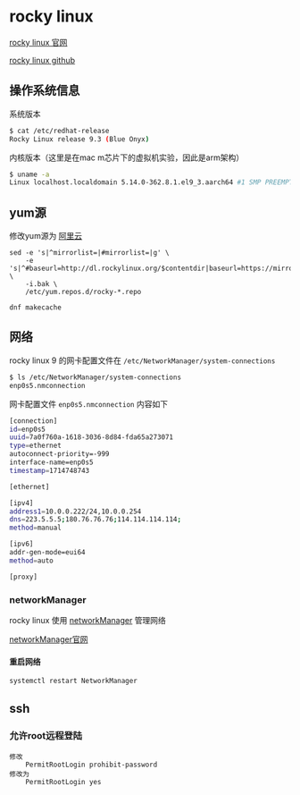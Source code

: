 # rocky linux

[rocky linux 官网](https://rockylinux.org/)

[rocky linux github](https://github.com/rocky-linux/rocky)



## 操作系统信息

系统版本

```sh
$ cat /etc/redhat-release 
Rocky Linux release 9.3 (Blue Onyx)
```



内核版本（这里是在mac m芯片下的虚拟机实验，因此是arm架构）

```sh
$ uname -a
Linux localhost.localdomain 5.14.0-362.8.1.el9_3.aarch64 #1 SMP PREEMPT_DYNAMIC Thu Nov 9 05:21:32 UTC 2023 aarch64 aarch64 aarch64 GNU/Linux
```



## yum源

修改yum源为 [阿里云](https://developer.aliyun.com/mirror/rockylinux?spm=a2c6h.13651102.0.0.5a511b11685jQw)

```shell
sed -e 's|^mirrorlist=|#mirrorlist=|g' \
    -e 's|^#baseurl=http://dl.rockylinux.org/$contentdir|baseurl=https://mirrors.aliyun.com/rockylinux|g' \
    -i.bak \
    /etc/yum.repos.d/rocky-*.repo

dnf makecache
```



## 网络

rocky linux 9 的网卡配置文件在 `/etc/NetworkManager/system-connections` 

```sh
$ ls /etc/NetworkManager/system-connections
enp0s5.nmconnection
```



网卡配置文件 `enp0s5.nmconnection` 内容如下

```sh
[connection]
id=enp0s5
uuid=7a0f760a-1618-3036-8d84-fda65a273071
type=ethernet
autoconnect-priority=-999
interface-name=enp0s5
timestamp=1714748743

[ethernet]

[ipv4]
address1=10.0.0.222/24,10.0.0.254
dns=223.5.5.5;180.76.76.76;114.114.114.114;
method=manual

[ipv6]
addr-gen-mode=eui64
method=auto

[proxy]
```

### networkManager

rocky linux 使用 [networkManager](https://github.com/BornToBeRoot/NETworkManager) 管理网络

[networkManager官网](https://borntoberoot.net/NETworkManager/)

#### 重启网络

```sh
systemctl restart NetworkManager
```



## ssh

### 允许root远程登陆

```shell
修改
	PermitRootLogin prohibit-password
修改为
	PermitRootLogin yes
```

